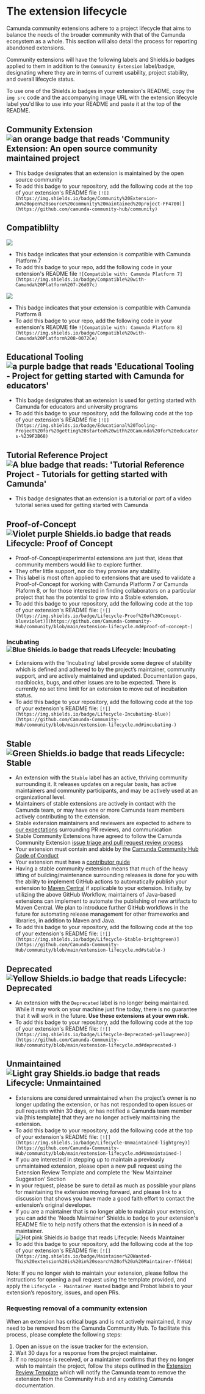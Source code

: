 # The extension lifecycle
Camunda community extensions adhere to a project lifecycle that aims to balance the needs of the broader community with that of the Camunda ecosystem as a whole. This section will also detail the process for reporting abandoned extensions.

Community extensions will have the following labels and Shields.io badges applied to them in addition to the `Community Extension` label/badge, designating where they are in terms of current usability, project stability, and overall lifecycle status.

To use one of the Shields.io badges in your extension's README, copy the <code>img src</code> code and the accompanying image URL with the extension lifecycle label you'd like to use into your README and paste it at the top of the README.

## Community Extension <img src="https://img.shields.io/badge/Community%20Extension-An%20open%20source%20community%20maintained%20project-FF4700" alt="an orange badge that reads 'Community Extension: An open source community maintained project">

* This badge designates that an extension is maintained by the open source community
* To add this badge to your repository, add the following code at the top of your extension's README file ```[![](https://img.shields.io/badge/Community%20Extension-An%20open%20source%20community%20maintained%20project-FF4700)](https://github.com/camunda-community-hub/community)```

## Compatiblilty 

<img src="https://img.shields.io/badge/Compatible%20with-Camunda%20Platform%207-26d07c"> 

* This badge indicates that your extension is compatible with Camunda Platform 7
* To add this badge to your repo, add the following code in your extension's README file ```![Compatible with: Camunda Platform 7](https://img.shields.io/badge/Compatible%20with-Camunda%20Platform%207-26d07c)```

<img src="https://img.shields.io/badge/Compatible%20with-Camunda%20Platform%208-0072CE">

* This badge indicates that your extension is compatible with Camunda Platform 8
* To add this badge to your repo, add the following code in your extension's README file ```![Compatible with: Camunda Platform 8](https://img.shields.io/badge/Compatible%20with-Camunda%20Platform%208-0072Ce)```

## Educational Tooling <img src="https://img.shields.io/badge/Educational%20Tooling-Project%20for%20getting%20started%20with%20Camunda%20for%20educators-%239F2B68" alt="a purple badge that reads 'Educational Tooling - Project for getting started with Camunda for educators'">

* This badge designates that an extension is used for getting started with Camunda for educators and university programs
* To add this badge to your repository, add the following code at the top of your extension's README file ```[![](https://img.shields.io/badge/Educational%20Tooling-Project%20for%20getting%20started%20with%20Camunda%20for%20educators-%239F2B68)```

## Tutorial Reference Project <img src="https://img.shields.io/badge/Tutorial%20Reference%20Project-Tutorials%20for%20getting%20started%20with%20Camunda-%2338A3E1" alt="A blue badge that reads: 'Tutorial Reference Project - Tutorials for getting started with Camunda'">

* This badge designates that an extension is a tutorial or part of a video tutorial series used for getting started with Camunda

## Proof-of-Concept <img src="https://img.shields.io/badge/Lifecycle-Proof%20of%20Concept-blueviolet" alt="Violet purple Shields.io badge that reads Lifecycle: Proof of Concept">
* Proof-of-Concept/experimental extensions are just that, ideas that community members would like to explore further. 
* They offer little support, nor do they promise any stability. 
* This label is most often applied to extensions that are used to validate a Proof-of-Concept for working with Camunda Platform 7 or Camunda Plaform 8, or for those interested in finding collaborators on a particular project that has the potential to grow into a Stable extension.
* To add this badge to your repository, add the following code at the top of your extension's README file: ```[![](https://img.shields.io/badge/Lifecycle-Proof%20of%20Concept-blueviolet)](https://github.com/Camunda-Community-Hub/community/blob/main/extension-lifecycle.md#proof-of-concept-)```

### Incubating <img src="https://img.shields.io/badge/Lifecycle-Incubating-blue" alt="Blue Shields.io badge that reads Lifecycle: Incubating">
* Extensions with the ‘Incubating’ label provide some degree of stability which is defined and adhered to by the project’s maintainer, community support, and are actively maintained and updated. Documentation gaps, roadblocks, bugs, and other issues are to be expected. There is currently no set time limit for an extension to move out of incubation status.
* To add this badge to your repository, add the following code at the top of your extension's README file: ```[![](https://img.shields.io/badge/Lifecycle-Incubating-blue)](https://github.com/Camunda-Community-Hub/community/blob/main/extension-lifecycle.md#incubating-)```

## Stable <img src="https://img.shields.io/badge/Lifecycle-Stable-brightgreen" alt="Green Shields.io badge that reads Lifecycle: Stable">
* An extension with the `Stable` label has an active, thriving community surrounding it. It releases updates on a regular basis, has active maintainers and community participants, and may be actively used at an organizational level.
* Maintainers of stable extensions are actively in contact with the Camunda team, or may have one or more Camunda team members actively contributing to the extension.
* Stable extension maintainers and reviewers are expected to adhere to [our expectations](https://github.com/camunda-community-hub/community#maintainer-expectations) surrounding PR reviews, and communication
* Stable Community Extensions have agreed to follow the Camunda Community Extension [issue triage and pull request review process](https://github.com/camunda-community-hub/community/blob/main/issue-triage.md)
* Your extension must contain and abide by the [Camunda Community Hub Code of Conduct ](https://github.com/camunda-community-hub/community/blob/main/CODE_OF_CONDUCT.MD)
* Your extension must have a [contributor guide ](https://github.com/camunda-community-hub/community/blob/main/CONTRIBUTING.MD)
* Having a stable community extension means that much of the heavy lifting of building/maintenance surrounding releases is done for you with the ability to implement GitHub actions to automatically publish your extension to [Maven Central](https://github.com/camunda-community-hub/community-action-maven-release) if applicable to your extension. Initially, by utilizing the above GitHub Workflow, maintainers of Java-based extensions can implement to automate the publishing of new artifacts to Maven Central. We plan to introduce further GitHub workflows in the future for automating release management for other frameworks and libraries, in addition to Maven and Java. 
* To add this badge to your repository, add the following code at the top of your extension's README file: ```[![](https://img.shields.io/badge/Lifecycle-Stable-brightgreen)](https://github.com/Camunda-Community-Hub/community/blob/main/extension-lifecycle.md#stable-)```

## Deprecated <img src="https://img.shields.io/badge/Lifecycle-Deprecated-yellowgreen" alt="Yellow Shields.io badge that reads Lifecycle: Deprecated">
* An extension with the `Deprecated` label is no longer being maintained. While it may work on your machine just fine today, there is no guarantee that it will work in the future. **Use these extensions at your own risk.**
* To add this badge to your repository, add the following code at the top of your extension's README file: ```[![](https://img.shields.io/badge/Lifecycle-Deprecated-yellowgreen)](https://github.com/Camunda-Community-Hub/community/blob/main/extension-lifecycle.md#deprecated-)```

## Unmaintained <img src="https://img.shields.io/badge/Lifecycle-unmaintained-lightgrey" alt="Light gray Shields.io badge that reads Lifecycle: Unmaintained">
* Extensions are considered unmaintained when the project’s owner is no longer updating the extension, or has not responded to open issues or pull requests within 30 days, or has notified a Camunda team member via [this template] that they are no longer actively maintaining the extension. 
* To add this badge to your repository, add the following code at the top of your extension's README file: ```[![](https://img.shields.io/badge/Lifecycle-Unmaintained-lightgrey)](https://github.com/Camunda-Community-Hub/community/blob/main/extension-lifecycle.md#Unmaintained-)```
* If you are interested in stepping up to maintain a previously unmaintained extension, please open a new pull request using the Extension Review Template and complete the ‘New Maintainer Suggestion’ Section
* In your request, please be sure to detail as much as possible your plans for maintaining the extension moving forward, and please link to a discussion that shows you have made a good faith effort to contact the extension’s original developer.
* If you are a maintainer that is no longer able to maintain your extension, you can add the 'Needs  Maintainer' Shields.io badge to your extension's README file to help notify others that the extension is in need of a maintainer. <img src="https://img.shields.io/badge/Lifecycle-Needs%20Maintainer%20-ff69b4" alt="Hot pink Shields.io badge that reads Lifecycle: Needs Maintainer">
* To add this badge to your repository, add the following code at the top of your extension's README file: ```[![](https://img.shields.io/badge/Maintainer%20Wanted-This%20extension%20is%20in%20search%20of%20a%20Maintainer-ff69b4)```

Note: If you no longer wish to maintain your extension, please follow the instructions for opening a pull request using the template provided, and apply the `Lifecycle - Maintainer Wanted` badge and Probot labels to your extension’s repository, issues, and open PRs.

### Requesting removal of a community extension
When an extension has critical bugs and is not actively maintained, it may need to be removed from the Camunda Community Hub. To facilitate this process, please complete the following steps:
1. Open an issue on the issue tracker for the extension.
2. Wait 30 days for a response from the project maintainer.
3. If no response is received, or a maintainer confirms that they no longer wish to maintain the project, follow the steps outlined in the [Extension Review Template](https://github.com/camunda-community-hub/community/issues/new/choose) which will notify the Camunda team to remove the extension from the Community Hub and any existing Camunda documentation. 